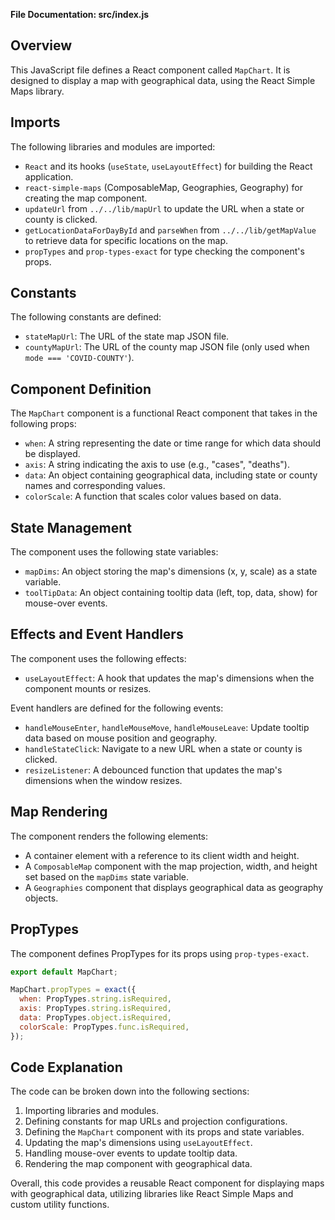**File Documentation: src/index.js**

**Overview**
-----------

This JavaScript file defines a React component called `MapChart`. It is designed to display a map with geographical data, using the React Simple Maps library.

**Imports**
------------

The following libraries and modules are imported:

*   `React` and its hooks (`useState`, `useLayoutEffect`) for building the React application.
*   `react-simple-maps` (ComposableMap, Geographies, Geography) for creating the map component.
*   `updateUrl` from `../../lib/mapUrl` to update the URL when a state or county is clicked.
*   `getLocationDataForDayById` and `parseWhen` from `../../lib/getMapValue` to retrieve data for specific locations on the map.
*   `propTypes` and `prop-types-exact` for type checking the component's props.

**Constants**
-------------

The following constants are defined:

*   `stateMapUrl`: The URL of the state map JSON file.
*   `countyMapUrl`: The URL of the county map JSON file (only used when `mode === 'COVID-COUNTY'`).

**Component Definition**
----------------------

The `MapChart` component is a functional React component that takes in the following props:

*   `when`: A string representing the date or time range for which data should be displayed.
*   `axis`: A string indicating the axis to use (e.g., "cases", "deaths").
*   `data`: An object containing geographical data, including state or county names and corresponding values.
*   `colorScale`: A function that scales color values based on data.

**State Management**
------------------

The component uses the following state variables:

*   `mapDims`: An object storing the map's dimensions (x, y, scale) as a state variable.
*   `toolTipData`: An object containing tooltip data (left, top, data, show) for mouse-over events.

**Effects and Event Handlers**
-----------------------------

The component uses the following effects:

*   `useLayoutEffect`: A hook that updates the map's dimensions when the component mounts or resizes.

Event handlers are defined for the following events:

*   `handleMouseEnter`, `handleMouseMove`, `handleMouseLeave`: Update tooltip data based on mouse position and geography.
*   `handleStateClick`: Navigate to a new URL when a state or county is clicked.
*   `resizeListener`: A debounced function that updates the map's dimensions when the window resizes.

**Map Rendering**
-----------------

The component renders the following elements:

*   A container element with a reference to its client width and height.
*   A `ComposableMap` component with the map projection, width, and height set based on the `mapDims` state variable.
*   A `Geographies` component that displays geographical data as geography objects.

**PropTypes**
-------------

The component defines PropTypes for its props using `prop-types-exact`.

```javascript
export default MapChart;

MapChart.propTypes = exact({
  when: PropTypes.string.isRequired,
  axis: PropTypes.string.isRequired,
  data: PropTypes.object.isRequired,
  colorScale: PropTypes.func.isRequired,
});
```

**Code Explanation**
--------------------

The code can be broken down into the following sections:

1.  Importing libraries and modules.
2.  Defining constants for map URLs and projection configurations.
3.  Defining the `MapChart` component with its props and state variables.
4.  Updating the map's dimensions using `useLayoutEffect`.
5.  Handling mouse-over events to update tooltip data.
6.  Rendering the map component with geographical data.

Overall, this code provides a reusable React component for displaying maps with geographical data, utilizing libraries like React Simple Maps and custom utility functions.